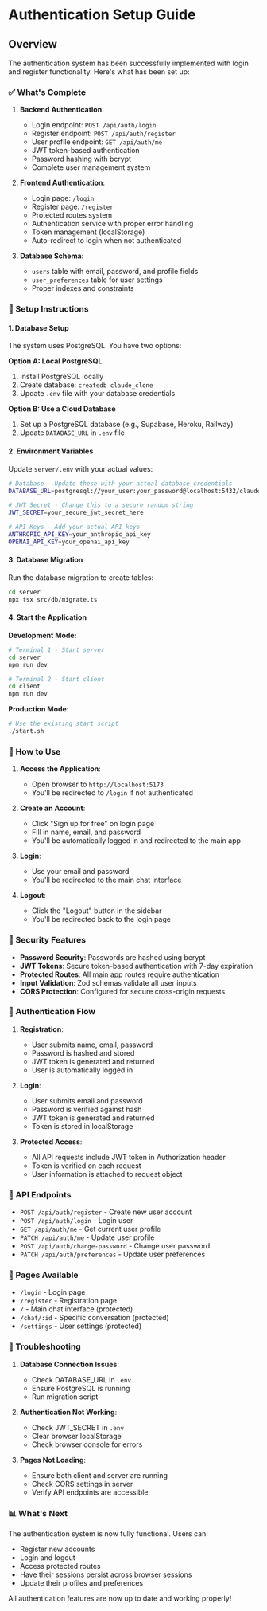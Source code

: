 # Authentication Setup Guide

## Overview
The authentication system has been successfully implemented with login and register functionality. Here's what has been set up:

### ✅ What's Complete

1. **Backend Authentication**:
   - Login endpoint: `POST /api/auth/login`
   - Register endpoint: `POST /api/auth/register`
   - User profile endpoint: `GET /api/auth/me`
   - JWT token-based authentication
   - Password hashing with bcrypt
   - Complete user management system

2. **Frontend Authentication**:
   - Login page: `/login`
   - Register page: `/register`
   - Protected routes system
   - Authentication service with proper error handling
   - Token management (localStorage)
   - Auto-redirect to login when not authenticated

3. **Database Schema**:
   - `users` table with email, password, and profile fields
   - `user_preferences` table for user settings
   - Proper indexes and constraints

### 🔧 Setup Instructions

#### 1. Database Setup
The system uses PostgreSQL. You have two options:

**Option A: Local PostgreSQL**
1. Install PostgreSQL locally
2. Create database: `createdb claude_clone`
3. Update `.env` file with your database credentials

**Option B: Use a Cloud Database**
1. Set up a PostgreSQL database (e.g., Supabase, Heroku, Railway)
2. Update `DATABASE_URL` in `.env` file

#### 2. Environment Variables
Update `server/.env` with your actual values:

```bash
# Database - Update these with your actual database credentials
DATABASE_URL=postgresql://your_user:your_password@localhost:5432/claude_clone

# JWT Secret - Change this to a secure random string
JWT_SECRET=your_secure_jwt_secret_here

# API Keys - Add your actual API keys
ANTHROPIC_API_KEY=your_anthropic_api_key
OPENAI_API_KEY=your_openai_api_key
```

#### 3. Database Migration
Run the database migration to create tables:

```bash
cd server
npx tsx src/db/migrate.ts
```

#### 4. Start the Application

**Development Mode:**
```bash
# Terminal 1 - Start server
cd server
npm run dev

# Terminal 2 - Start client
cd client
npm run dev
```

**Production Mode:**
```bash
# Use the existing start script
./start.sh
```

### 🎯 How to Use

1. **Access the Application**:
   - Open browser to `http://localhost:5173`
   - You'll be redirected to `/login` if not authenticated

2. **Create an Account**:
   - Click "Sign up for free" on login page
   - Fill in name, email, and password
   - You'll be automatically logged in and redirected to the main app

3. **Login**:
   - Use your email and password
   - You'll be redirected to the main chat interface

4. **Logout**:
   - Click the "Logout" button in the sidebar
   - You'll be redirected back to the login page

### 🔐 Security Features

- **Password Security**: Passwords are hashed using bcrypt
- **JWT Tokens**: Secure token-based authentication with 7-day expiration
- **Protected Routes**: All main app routes require authentication
- **Input Validation**: Zod schemas validate all user inputs
- **CORS Protection**: Configured for secure cross-origin requests

### 🚀 Authentication Flow

1. **Registration**:
   - User submits name, email, password
   - Password is hashed and stored
   - JWT token is generated and returned
   - User is automatically logged in

2. **Login**:
   - User submits email and password
   - Password is verified against hash
   - JWT token is generated and returned
   - Token is stored in localStorage

3. **Protected Access**:
   - All API requests include JWT token in Authorization header
   - Token is verified on each request
   - User information is attached to request object

### 📝 API Endpoints

- `POST /api/auth/register` - Create new user account
- `POST /api/auth/login` - Login user
- `GET /api/auth/me` - Get current user profile
- `PATCH /api/auth/me` - Update user profile
- `POST /api/auth/change-password` - Change user password
- `PATCH /api/auth/preferences` - Update user preferences

### 🎨 Pages Available

- `/login` - Login page
- `/register` - Registration page
- `/` - Main chat interface (protected)
- `/chat/:id` - Specific conversation (protected)
- `/settings` - User settings (protected)

### 🔧 Troubleshooting

1. **Database Connection Issues**:
   - Check DATABASE_URL in `.env`
   - Ensure PostgreSQL is running
   - Run migration script

2. **Authentication Not Working**:
   - Check JWT_SECRET in `.env`
   - Clear browser localStorage
   - Check browser console for errors

3. **Pages Not Loading**:
   - Ensure both client and server are running
   - Check CORS settings in server
   - Verify API endpoints are accessible

### 📊 What's Next

The authentication system is now fully functional. Users can:
- Register new accounts
- Login and logout
- Access protected routes
- Have their sessions persist across browser sessions
- Update their profiles and preferences

All authentication features are now up to date and working properly!